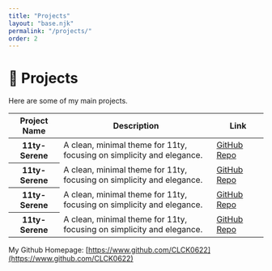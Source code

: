 ```yaml
---
title: "Projects"
layout: "base.njk"
permalink: "/projects/"
order: 2
---
```


# 📑 Projects

Here are some of my main projects.

<table>
    <thead>
        <tr>
            <th style="width: 20%;">Project Name</th>
            <th>Description</th>
            <th style="width: 20%;">Link</th>
        </tr>
    </thead>
    <tbody>
        <tr>
            <th>11ty-Serene</th>
            <td>A clean, minimal theme for 11ty, focusing on simplicity and elegance.</td>
            <td><a href="https://github.com/CLCK0622/11ty-Serene" target="_blank">GitHub Repo</a></td>
        </tr>
        <tr>
            <th>11ty-Serene</th>
            <td>A clean, minimal theme for 11ty, focusing on simplicity and elegance.</td>
            <td><a href="https://github.com/CLCK0622/11ty-Serene" target="_blank">GitHub Repo</a></td>
        </tr>
        <tr>
            <th>11ty-Serene</th>
            <td>A clean, minimal theme for 11ty, focusing on simplicity and elegance.</td>
            <td><a href="https://github.com/CLCK0622/11ty-Serene" target="_blank">GitHub Repo</a></td>
        </tr>
        <tr>
            <th>11ty-Serene</th>
            <td>A clean, minimal theme for 11ty, focusing on simplicity and elegance.</td>
            <td><a href="https://github.com/CLCK0622/11ty-Serene" target="_blank">GitHub Repo</a></td>
        </tr>
    </tbody>
</table>

My Github Homepage: [https://www.github.com/CLCK0622](https://www.github.com/CLCK0622)
